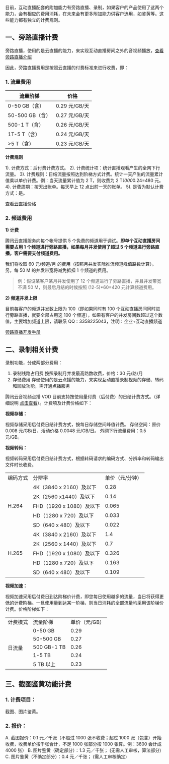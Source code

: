  目前，互动直播配套的附加能力有旁路直播、录制，如果客户的产品使用了这两个能力，会有相应的费用消耗，在未来会有更多附加能力供客户选用，如鉴黄等。这些能力都有独立的计费规则。

## 一、旁路直播计费

旁路直播，使用的是云直播的能力，来实现互动直播房间之外的音视频播放，[查看旁路直播介绍](/document/product/268/7612)

因此，旁路直播费用是按照云直播的付费标准来进行收费，即：

### 1. 流量费用

|流量阶梯|	价格|
|-|-|
|0-50 GB（含）|	0.29 元/GB/天|
|50-500 GB（含）|	0.27 元/GB/天|
|500-1 T（含）|	0.26 元/GB/天|
|1T-5 T（含）|	0.24 元/GB/天|
|>5 T（含）|	0.23 元/GB/天|

**计费规则**

1). 计费方式：后付费计费方式。
2). 计费统计项：统计直播观看产生的全网下行流量。
3). 计费规则：日结流量按照达到阶梯方式计费。统计一天产生的流量累计值乘以单价计费。例：当天流量累计值为 2 T，则收费为 2 T*1000*0.24=480 元。
4). 计费周期：按天出账单。每天早上 12 点出前一天的账单。
5). 是否为默认计费方式：是。
  
[查看云直播价格](/document/product/267/2818#.E5.90.8E.E4.BB.98.E8.B4.B9.E6.8C.89.E9.9C.80.E4.BB.98.E8.B4.B9)

### 2. 频道费用

**1) 计费**

腾讯云直播服务向每个帐号提供 5 个免费的频道用于调试。**即单个互动直播房间需要占用 1 个频道进行旁路直播，如果每月并发使用了超过 5 个频道进行旁路直播，客户需要支付频道费用。**

我们将收取 60 元/频道/月 的费用（按照月并发实际推流频道峰值路数计算）。另，每 50 M 的并发带宽将减免抵扣 1 个频道的费用。

>例：假设某客户某月并发使用了 12 个频道进行了旁路直播，并且并发带宽不满 50 M，则最后月结的时候按照 (12-5)*60=420 元计算频道费用。

**2) 频道并发上限**

目前每客户的频道并发数上限为 100（即如果同时有 100 个互动直播房间同时进行旁路直播，就要全部占用这 100 个频道），如果有客户的并发房间数超过这个数值，主要增加频道上限，请联系 QQ：3358225043，注明：企业+互动直播频道

[旁路直播开发手册](/document/product/268/7612)

## 二、录制相关计费

录制功能，分成两部分费用：

1. 录制线路占用费
按照录制月并发最高路数收费，价格：30 元/路/月
2. 存储费用
存储使用的是云点播的能力，来实现互动直播录制视频的存储、转码和回放功能，需开通点播服务

腾讯云音视频点播 VOD 目前支持按使用量付费（后付费）的日结计费方式。（详细说明 [点击查看](/document/product/266/2838)）。计费项及计费价格如下： 

**视频存储：**  

视频存储采用后付费日结计费方式，按每日存储空间峰值计费。 
存储空间：原价 0.008 元/GB/日，活动价格 0.0048 元/GB/日。 
外网下行流量费用：0.5 元/GB。 

**视频转码：**  

视频转码采用后付费日结计费方式，根据转码请求的编码方式、分辨率和转码输出文件时长收费。
<table>
<tr> 
<td>编码方式</td>
<td>分辨率</td>
<td>单价（元/分钟）</td>
<tr>   
<td rowspan="5">H.264</td>		 
<td>4K（3840 x 2160）及以下</td>
<td>0.28</td>
<tr>		 
<td>2K（2560 x1440）及以下</td>
<td>0.14</td>
<tr>
<td>FHD（1920 x 1080）及以下</td>
<td>0.065</td>
<tr>
<td>HD（1280 x 720）及以下</td>
<td>0.033</td>
<tr>
<td>SD（640 x 480）及以下</td>
<td>0.022</td>
<tr>
<td rowspan="5">H.265</td>
<td>4K（3840 x 2160）及以下</td>
<td>1.4</td>
<tr>
<td>2K（2560 x 1440）及以下</td>
<td> 0.7</td>
<tr>
<td>FHD（1920 x 1080）及以下</td>
<td>0.326</td>
<tr>
<td>HD（1280 x 720）及以下</td>
<td>0.163</td>
<tr>
<td>SD（640 x 480）及以下</td>
<td>0.109</td>
</table>

 **视频加速：**  
 
视频加速采用后付费日到达阶梯价计费，即您每日使用越多的流量，当日将获得更低的计费阶梯。一旦使用量到达某一阶梯，则当日消耗的全部流量均采用该阶梯价计费。价格阶梯如下：
<table>
<tr> 
<td>计费模式</td>
<td>流量阶梯</td>
<td>单价（元/GB）</td>
<tr>   
<td rowspan="5">日流量</td>
<td>0-50 GB</td>
<td>0.29</td>
<tr>		 
<td>50-500 GB</td>
<td>0.27</td>
<tr>
<td>500 GB-1 TB</td>
<td>0.26</td>
<tr>
<td>1-5 TB</td>
<td>0.24</td>
<tr>
<td>5 TB 以上</td>
<td>0.23</td>
</table>

##  三、截图鉴黄功能计费

### 1. 计费项目：

截图、图片鉴黄。

### 2. 报价：

A. 截图报价：0.1 元／千张（不超过 1000 张不收费；超过 1000 张（包含）开始收费，收费单价按千张合计，不足 1000 张部分按 1000 张算。例：3600 会计成 4000 张）
B. 图片鉴黄（确定部分）：1.3 元／千张； (无需人工审核，算法部分)
C. 图片鉴黄（不确定部分）：0.4 元／千张； (需人工审核确定)






